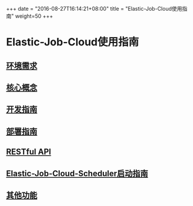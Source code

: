+++
date = "2016-08-27T16:14:21+08:00"
title = "Elastic-Job-Cloud使用指南"
weight=50
+++

# Elastic-Job-Cloud使用指南

## [环境需求](../env_required/)

## [核心概念](../cloud_concepts/)

## [开发指南](../dev_guide/)

## [部署指南](../deploy_guide/)

## [RESTful API](../cloud_restful_api/)

## [Elastic-Job-Cloud-Scheduler启动指南](../scheduler_guide/)

## [其他功能](../other_features/)
